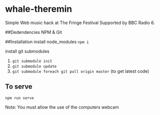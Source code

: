 # whale-theremin
Simple Web music hack at The Fringe Festival Supported by BBC Radio 6.

##Dedendencies
NPM & Git

##Installation
install node_modules
`npm i`

install git submodules
 1. `git submodule init`
 2. `git submodule update`
 3. `git submodule foreach git pull origin master` (to get latest code)

## To serve
`npm run serve`

Note: You must allow the use of the computers webcam
